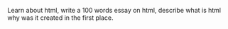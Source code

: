 Learn about html, write a 100 words essay on html, describe what is html why was it created in the first place.
